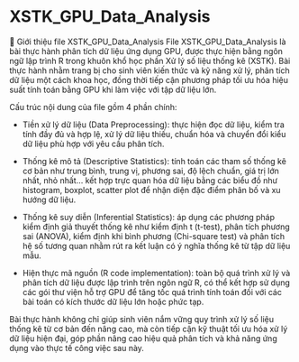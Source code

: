 # XSTK_GPU_Data_Analysis

📄 Giới thiệu file XSTK_GPU_Data_Analysis
File XSTK_GPU_Data_Analysis là bài thực hành phân tích dữ liệu ứng dụng GPU, được thực hiện bằng ngôn ngữ lập trình R trong khuôn khổ học phần Xử lý số liệu thống kê (XSTK). Bài thực hành nhằm trang bị cho sinh viên kiến thức và kỹ năng xử lý, phân tích dữ liệu một cách khoa học, đồng thời tiếp cận phương pháp tối ưu hóa hiệu suất tính toán bằng GPU khi làm việc với tập dữ liệu lớn.

Cấu trúc nội dung của file gồm 4 phần chính:

 - Tiền xử lý dữ liệu (Data Preprocessing): thực hiện đọc dữ liệu, kiểm tra tính đầy đủ và hợp lệ, xử lý dữ liệu thiếu, chuẩn hóa và chuyển đổi kiểu dữ liệu phù hợp với yêu cầu phân tích.

 - Thống kê mô tả (Descriptive Statistics): tính toán các tham số thống kê cơ bản như trung bình, trung vị, phương sai, độ lệch chuẩn, giá trị lớn nhất, nhỏ nhất… kết hợp trực quan hóa dữ liệu bằng các biểu đồ như histogram, boxplot, scatter plot để nhận diện đặc điểm phân bố và xu hướng dữ liệu.

 - Thống kê suy diễn (Inferential Statistics): áp dụng các phương pháp kiểm định giả thuyết thống kê như kiểm định t (t-test), phân tích phương sai (ANOVA), kiểm định khi bình phương (Chi-square test) và phân tích hệ số tương quan nhằm rút ra kết luận có ý nghĩa thống kê từ tập dữ liệu mẫu.

 - Hiện thực mã nguồn (R code implementation): toàn bộ quá trình xử lý và phân tích dữ liệu được lập trình trên ngôn ngữ R, có thể kết hợp sử dụng các gói thư viện hỗ trợ GPU để tăng tốc quá trình tính toán đối với các bài toán có kích thước dữ liệu lớn hoặc phức tạp.

Bài thực hành không chỉ giúp sinh viên nắm vững quy trình xử lý số liệu thống kê từ cơ bản đến nâng cao, mà còn tiếp cận kỹ thuật tối ưu hóa xử lý dữ liệu hiện đại, góp phần nâng cao hiệu quả phân tích và khả năng ứng dụng vào thực tế công việc sau này.
